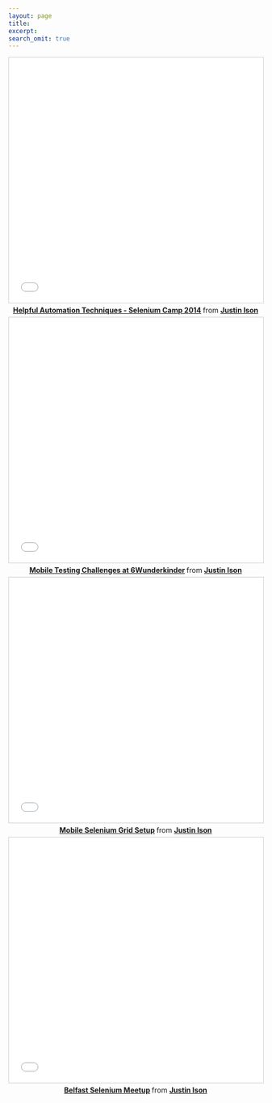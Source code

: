 ```yaml
---
layout: page
title:
excerpt:
search_omit: true
---
```


<div style="text-align:center;">
	
<iframe src="//www.slideshare.net/slideshow/embed_code/key/4Nrsi1KbpnwB9V" width="595" height="485" frameborder="0" marginwidth="0" marginheight="0" scrolling="no" style="border:1px solid #CCC; border-width:1px; margin-bottom:5px; max-width: 100%;" allowfullscreen> </iframe> <div style="margin-bottom:5px"> <strong> <a href="//www.slideshare.net/justinison75/selenium-camp" title="Helpful Automation Techniques - Selenium Camp 2014" target="_blank">Helpful Automation Techniques - Selenium Camp 2014</a> </strong> from <strong><a href="//www.slideshare.net/justinison75" target="_blank">Justin Ison</a></strong> </div>

<iframe src="//www.slideshare.net/slideshow/embed_code/key/NN1IoGadtXGwX9" width="595" height="485" frameborder="0" marginwidth="0" marginheight="0" scrolling="no" style="border:1px solid #CCC; border-width:1px; margin-bottom:5px; max-width: 100%;" allowfullscreen> </iframe> <div style="margin-bottom:5px"> <strong> <a href="//www.slideshare.net/justinison75/mobile-testing-challenges-at-6wunderkinder" title="Mobile Testing Challenges at 6Wunderkinder" target="_blank">Mobile Testing Challenges at 6Wunderkinder</a> </strong> from <strong><a href="//www.slideshare.net/justinison75" target="_blank">Justin Ison</a></strong> </div>

<iframe src="//www.slideshare.net/slideshow/embed_code/key/xWnPgADxubqSKJ" width="595" height="485" frameborder="0" marginwidth="0" marginheight="0" scrolling="no" style="border:1px solid #CCC; border-width:1px; margin-bottom:5px; max-width: 100%;" allowfullscreen> </iframe> <div style="margin-bottom:5px"> <strong> <a href="//www.slideshare.net/justinison75/mobile-selenium-grid-setup" title="Mobile Selenium Grid Setup" target="_blank">Mobile Selenium Grid Setup</a> </strong> from <strong><a href="//www.slideshare.net/justinison75" target="_blank">Justin Ison</a></strong> </div>

<iframe src="//www.slideshare.net/slideshow/embed_code/key/l6ZSIaEpuEiKSA" width="595" height="485" frameborder="0" marginwidth="0" marginheight="0" scrolling="no" style="border:1px solid #CCC; border-width:1px; margin-bottom:5px; max-width: 100%;" allowfullscreen> </iframe> <div style="margin-bottom:5px"> <strong> <a href="//www.slideshare.net/justinison75/belfast-selenium-meetup" title="Belfast Selenium Meetup" target="_blank">Belfast Selenium Meetup</a> </strong> from <strong><a href="//www.slideshare.net/justinison75" target="_blank">Justin Ison</a></strong> </div>

</div>
